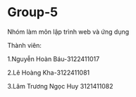 # Group-5
Nhóm làm môn lập trình web và ứng dụng

Thành viên:

1.Nguyễn Hoàn Báu-3122411017

2.Lê Hoàng Kha-3122411081

3.Lâm Trương Ngọc Huy 3121411082
